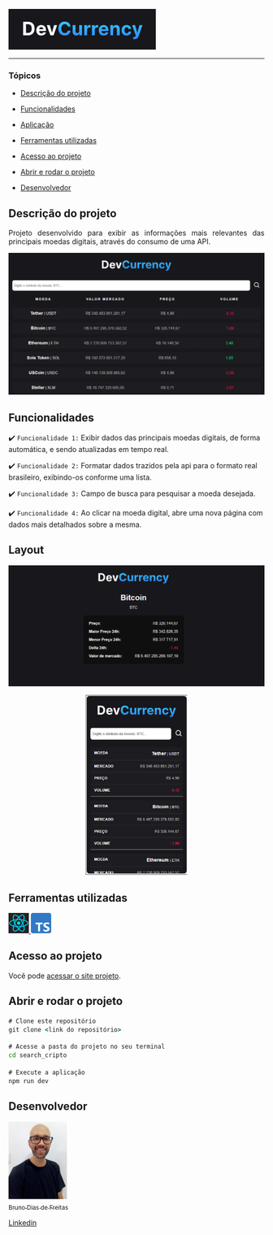 ![logo DevCurrency](./src/assets/images/img4.png)

<hr>

### Tópicos

- [Descrição do projeto](#descrição-do-projeto)

- [Funcionalidades](#funcionalidades)

- [Aplicação](#aplicação)

- [Ferramentas utilizadas](#ferramentas-utilizadas)

- [Acesso ao projeto](#acesso-ao-projeto)

- [Abrir e rodar o projeto](#abrir-e-rodar-o-projeto)

- [Desenvolvedor](#desenvolvedores)

## Descrição do projeto

<p align="justify">
 Projeto desenvolvido para exibir as informações mais relevantes das principais moedas digitais, através do consumo de uma API.


![layout página principal](./src/assets/images/img1.png)

</p>

## Funcionalidades

:heavy_check_mark: `Funcionalidade 1:` Exibir dados das principais moedas digitais, de forma automática, e sendo atualizadas em tempo real.

:heavy_check_mark: `Funcionalidade 2:` Formatar dados trazidos pela api para o formato real brasileiro, exibindo-os conforme uma lista.

:heavy_check_mark: `Funcionalidade 3:` Campo de busca para pesquisar a moeda desejada.

:heavy_check_mark: `Funcionalidade 4:` Ao clicar na moeda digital, abre uma nova página com dados mais detalhados sobre a mesma.

## Layout

<div align="center">

![layout página após a busca por uma moeda específica](./src/assets/images/img2.png)

<img style='width:200px' src='./src/assets/images/img3.png' alt='layout responsivo para celular'>

  </div>

###

## Ferramentas utilizadas

<a href="https://react.dev/" target="_blank"> <img src="./src/assets/images/react.png" alt="react" width="40" height="40"/> </a> <a href="https://www.typescriptlang.org/" target="_blank"> <img src="./src/assets/images/Typescript.png" alt="typescript" width="40" height="40"/> </a>

###

## Acesso ao projeto

Você pode [acessar o site projeto](https://search-cripto-dias.vercel.app/).

## Abrir e rodar o projeto

```cmd
# Clone este repositório
git clone <link do repositório>

# Acesse a pasta do projeto no seu terminal
cd search_cripto

# Execute a aplicação
npm run dev
```

## Desenvolvedor

[<img src="./src/assets/images/bruno.jpg" width=115><br><sub>Bruno Dias de Freitas</sub>](https://github.com/diasbrunodev)

[Linkedin](www.linkedin.com/in/brunodias-dev)
